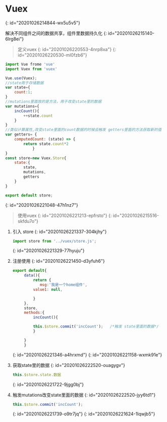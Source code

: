 # Vuex
{: id="20201026214844-wx5u5v5"}

解决不同组件之间的数据共享，组件里数据持久化
{: id="20201026215140-6lrg8ei"}

> 定义vuex
> {: id="20201026220553-4nrp8xa"}
{: id="20201026220530-ml0fzb6"}

```javascript
import Vue frome 'vue'
import Vuex from 'vuex'

Vue.use(Vuex);
//state用于存储数据
var state={
	count:1;
}
//mutations里面放的是方法，用于改变state里的数据
var mutations={
	incCount(){
		++state.count
	}
}
//类似计算属性,改变state里面的count数据的时候会触发 getters里面的方法获取新的值
var getters= {
	computedCount: (state) => {
		return state.count*2
		    }
}
const store=new Vuex.Store{
	state:{
		state,
		mutations,
		getters
	}
}

export default store;
```
{: id="20201026221048-47h1nz7"}

> 使用vuex
> {: id="20201026221213-epfrsto"}
{: id="20201026215516-skfdu7o"}

1. 引入 store
   {: id="20201026221337-304kjhy"}

   ```javascript
   import store from '../vuex/store.js';
   ```
   {: id="20201026221329-77hyuju"}
2. 注册使用
   {: id="20201026221450-d3yfuh6"}

   ```javascript
   export default{
   		data(){
   		    return {   
   		       msg:'我是一个home组件',
   			value1: null,

   		    }
   		},
   		store,
   		methods:{
   		    incCount(){

   			this.$store.commit('incCount');   /*触发 state里面的数据*/
   		    }

   		}
   	    }
   ```
   {: id="20201026221346-a4hrxmd"}
{: id="20201026221158-wxmk91e"}

3. 获取state里的数据
   {: id="20201026222520-ouagygv"}

   ```javascript
   this.$store.state.数据
   ```
   {: id="20201026221722-9jgg0bj"}
4. 触发mutations改变state里面的数据
   {: id="20201026222520-jyy6td1"}

   ```javascript
   this.$store.commit('incCount');
   ```
   {: id="20201026221739-o9tr7jq"}
{: id="20201026221624-1lqwjb5"}
